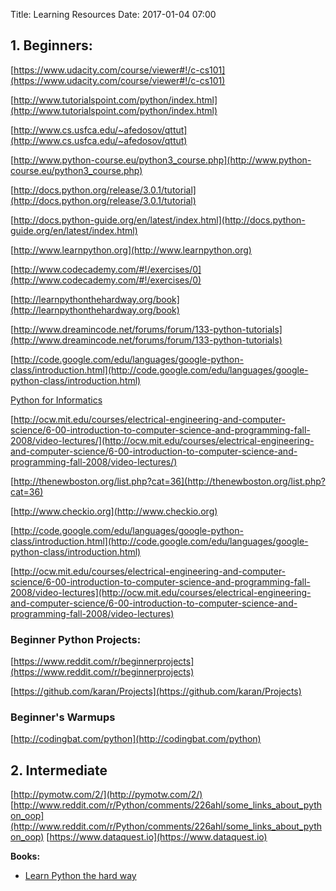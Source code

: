 Title: Learning Resources
Date: 2017-01-04 07:00

## 1. Beginners:

[https://www.udacity.com/course/viewer#!/c-cs101](https://www.udacity.com/course/viewer#!/c-cs101)  

[http://www.tutorialspoint.com/python/index.html](http://www.tutorialspoint.com/python/index.html)  

[http://www.cs.usfca.edu/~afedosov/qttut](http://www.cs.usfca.edu/~afedosov/qttut)  

[http://www.python-course.eu/python3_course.php](http://www.python-course.eu/python3_course.php)

[http://docs.python.org/release/3.0.1/tutorial](http://docs.python.org/release/3.0.1/tutorial)

[http://docs.python-guide.org/en/latest/index.html](http://docs.python-guide.org/en/latest/index.html)  

[http://www.learnpython.org](http://www.learnpython.org)  

[http://www.codecademy.com/#!/exercises/0](http://www.codecademy.com/#!/exercises/0)

[http://learnpythonthehardway.org/book](http://learnpythonthehardway.org/book)

[http://www.dreamincode.net/forums/forum/133-python-tutorials](http://www.dreamincode.net/forums/forum/133-python-tutorials)

[http://code.google.com/edu/languages/google-python-class/introduction.html](http://code.google.com/edu/languages/google-python-class/introduction.html)

[Python for Informatics](http://www.py4inf.com)  

[http://ocw.mit.edu/courses/electrical-engineering-and-computer-science/6-00-introduction-to-computer-science-and-programming-fall-2008/video-lectures/](http://ocw.mit.edu/courses/electrical-engineering-and-computer-science/6-00-introduction-to-computer-science-and-programming-fall-2008/video-lectures/)  

[http://thenewboston.org/list.php?cat=36](http://thenewboston.org/list.php?cat=36)

[http://www.checkio.org](http://www.checkio.org)

[http://code.google.com/edu/languages/google-python-class/introduction.html](http://code.google.com/edu/languages/google-python-class/introduction.html)

[http://ocw.mit.edu/courses/electrical-engineering-and-computer-science/6-00-introduction-to-computer-science-and-programming-fall-2008/video-lectures](http://ocw.mit.edu/courses/electrical-engineering-and-computer-science/6-00-introduction-to-computer-science-and-programming-fall-2008/video-lectures)

### Beginner Python Projects:
[https://www.reddit.com/r/beginnerprojects](https://www.reddit.com/r/beginnerprojects)  

[https://github.com/karan/Projects](https://github.com/karan/Projects)

### Beginner's Warmups
[http://codingbat.com/python](http://codingbat.com/python)

## 2. Intermediate 
[http://pymotw.com/2/](http://pymotw.com/2/)  
[http://www.reddit.com/r/Python/comments/226ahl/some_links_about_python_oop](http://www.reddit.com/r/Python/comments/226ahl/some_links_about_python_oop)
[https://www.dataquest.io](https://www.dataquest.io)

**Books:**  
- [Learn Python the hard way](http://learnpythonthehardway.org)